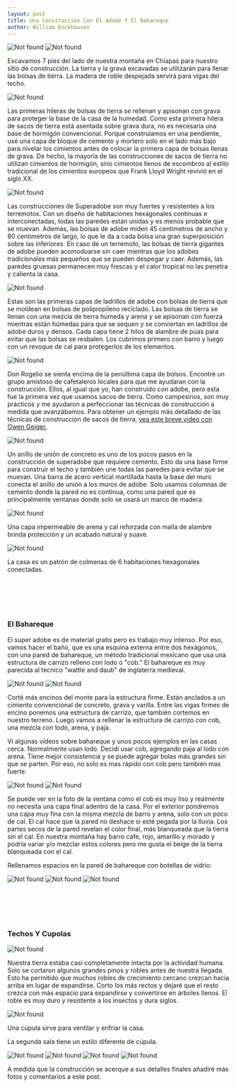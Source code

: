 ```yaml
---
layout: post
title: Una Construcciòn Con El Adobe Y El Bahareque
author: William Enckhausen
---
```

<img src="{{ 'assets/img/earth/arch.jpg' | relative_url }}" alt="Not found" />

<img src="{{ 'assets/img/earth/plan.jpg' | relative_url }}" alt="Not found" />

Excavamos 7 pies del lado de nuestra montaña en Chiapas para nuestro sitio de construcción. La tierra y la grava excavadas se utilizarán para llenar las bolsas de tierra. La madera de roble despejada servirá para vigas del techo.

<img src="{{ 'assets/img/earth/base.jpg' | relative_url }}" alt="Not found" />

Las primeras hileras de bolsas de tierra se rellenan y apisonan con grava para proteger la base de la casa de la humedad. Como esta primera hilera de sacos de tierra está asentada sobre grava dura, no es necesaria una base de hormigón convencional. Porque construíamos en una pendiente, usé una capa de bloque de cemento y mortero solo en el lado más bajo para nivelar los cimientos antes de colocar la primera capa de bolsas llenas de grava.  De hecho, la mayoría de las construcciones de sacos de tierra no utilizan cimientos de hormigón, sino cimientos llenos de escombros al estilo tradicional de los cimientos europeos que Frank Lloyd Wright revivió en el siglo XX.

<img src="{{ 'assets/img/earth/2rooms.jpg' | relative_url }}" alt="Not found" />

Las construcciones de Superadobe son muy fuertes y resistentes a los terremotos. Con un diseño de habitaciones hexagonales continuas e interconectadas, todas las paredes están unidas y es menos probable que se muevan. Además, las bolsas de adobe miden 45 centimetros de ancho y 80 centimetros de largo, lo que le da a cada bolsa una gran superposición sobre las inferiores.  En caso de un terremoto, las bolsas de tierra gigantes de adobe pueden acomoduarse sin caer mientras que los adobes tradicionales más pequeños que se pueden despegar y caer. Además, las paredes gruesas permanecen muy frescas y el calor tropical no las penetra y calienta la casa. 

<img src="{{ 'assets/img/earth/plaster.jpg' | relative_url }}" alt="Not found" />

Estas son las primeras capas de ladrillos de adobe con bolsas de tierra que se moldean en bolsas de polipropileno reciclado. Las bolsas de tierra se llenan con una mezcla de tierra húmeda y arena y se apisonan con fuerza mientras están húmedas para que se sequen y se conviertan en ladrillos de adobe duros y densos. Cada capa tiene 2 hilos de alambre de púas para evitar que las bolsas se resbalen. Los cubrimos primero con barro y luego con un revoque de cal para protegerlos de los elementos.

<img src="{{ 'assets/img/earth/rogelio.jpg' | relative_url }}" alt="Not found" />

Don Rogelio se sienta encima de la penúltima capa de bolsos. Encontré un grupo amistoso de cafetaleros locales para que me ayudaran con la construcción. Ellos, al igual que yo, han construido con adobe, pero esta fue la primera vez que usamos sacos de tierra. Como campesinos, son muy prácticos y me ayudaron a perfeccionar las técnicas de construcción a medida que avanzábamos.  Para obtener un ejemplo más detallado de las técnicas de construcción de sacos de tierra, [vea este breve video con Owen Geiger.](http://www.earthbagstructures.com/basics/stepbystep.htm)

<img src="{{ 'assets/img/earth/bond.jpg' | relative_url }}" alt="Not found" />

Un anillo de unión de concreto es uno de los pocos pasos en la construcción de superadobe que requiere cemento. Esto da una base firme para construir el techo y también une todas las paredes para evitar que se muevan. Una barra de acero vertical martillada hasta la base del muro conecta el anillo de unión a los muros de adobe.  Solo usamos columnas de cemento donde la pared no es continua, como una pared que es principalmente ventanas donde solo se usará un marco de madera. 

<img src="{{ 'assets/img/earth/plaster2.jpg' | relative_url }}" alt="Not found" />

Una capa impermeable de arena y cal reforzada con malla de alambre brinda protección y un acabado natural y suave.

<img src="{{ 'assets/img/casa.jpg' | relative_url }}" alt="Not found" />

La casa es un patrón de colmenas de 6 habitaciones hexagonales conectadas. 

<br/><br/>
<br/><br/>
### El Bahareque

El super adobe es de material gratis pero es trabajo muy intenso. Por eso, vamos hacer el baño, que es una esquina externa entre dos hexágonos, con una pared de bahareque, un método tradicional mexicano que usa una estructura de carrizo relleno con lodo o "cob." El bahareque es muy parecida al tecnico "wattle and daub" de inglaterra medieval.
 
<img src="{{ 'assets/img/wall.jpg' | relative_url }}" alt="Not found" />

<img src="{{ 'assets/img/wall1.jpg' | relative_url }}" alt="Not found" />

Corté más encinos del monte para la estructura firme. Están anclados a un cimiento convencional de concreto, grava y varilla. Entre las vigas firmes de encino ponemos una estructura de carrizo, que también cortemos en nuestro terreno. Luego vamos a rellenar la estructura de carrizo con cob, una mezcla con lodo, arena, y paja. 

Vi algunas vídeos sobre bahareque y unos pocos ejemplos en las casas cerca. Normalmente usan lodo. Decidí usar cob, agregando paja al lodo con arena. Tiene mejor consistencia y se puede agregar bolas más grandes sin que se parten. Por eso, no solo es mas rápido con cob pero también mas fuerte. 

<img src="{{ 'assets/img/wall2.jpg' | relative_url }}" alt="Not found" />

<img src="{{ 'assets/img/wall3.jpg' | relative_url }}" alt="Not found" /> 
 
Se puede ver en la foto de la ventana como el cob es muy liso y realmente no necesita una capa final adentro de la casa. Por el exterior pondremos una capa muy fina con la misma mezcla de barro y arena, solo con un poco de cal. El cal hace que la pared no deshace si esté pegada por la lluvia. Los partes secos de la pared revelan el color final, más blanqueada que la tierra sin el cal. En nuestra montaña hay barro cafe, rojo, amarillo y morado y podría variar y/o mezclar estos colores pero me gusta el beige de la tierra blanqueada con el cal.

 
Rellenamos espacios en la pared de bahareque con botellas de vidrio:

<img src="{{ 'assets/img/earth/hojas.jpg' | relative_url }}" alt="Not found" /> <img src="{{ 'assets/img/earth/hexagonbottle.jpg' | relative_url }}" alt="Not found" /> <img src="{{ 'assets/img/earth/octagonbottle.jpg' | relative_url }}" alt="Not found" /> 

<br/><br/>
<br/><br/>

### Techos Y Cupolas

<img src="{{ 'assets/img/earth/sunrise.jpg' | relative_url }}" alt="Not found" />

Nuestra tierra estaba casi completamente intacta por la actividad humana. Solo se cortaron algunos grandes pinos y robles antes de nuestra llegada. Esto ha permitido que muchos robles de crecimiento cercano crezcan hacia arriba en lugar de expandirse. Corto los más rectos y dejaré que el resto crezca con más espacio para expandirse y convertirse en árboles llenos. El roble es muy duro y resistente a los insectos y dura siglos.

<img src="{{ 'assets/img/earth/cupola.jpg' | relative_url }}" alt="Not found" />

Una cúpula sirve para ventilar y enfriar la casa.

La segunda sala tiene un estilo diferente de cúpula.


<img src="{{ 'assets/img/earth/cupola2.jpg' | relative_url }}" alt="Not found" />


<img src="{{ 'assets/img/earth/cupola3.jpg' | relative_url }}" alt="Not found" />

<img src="{{ 'assets/img/earth/cupola4.jpg' | relative_url }}" alt="Not found" />

<img src="{{ 'assets/img/earth/cupola5.jpg' | relative_url }}" alt="Not found" />

A medida que la construcción se acerque a sus detalles finales añadiré más fotos y comentarios a este post.

 



